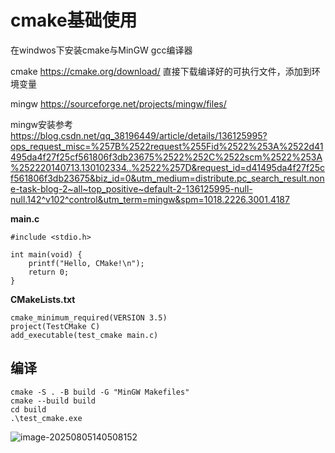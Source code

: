 # cmake基础使用

在windwos下安装cmake与MinGW gcc编译器

cmake   https://cmake.org/download/   直接下载编译好的可执行文件，添加到环境变量

mingw   https://sourceforge.net/projects/mingw/files/    

mingw安装参考  https://blog.csdn.net/qq_38196449/article/details/136125995?ops_request_misc=%257B%2522request%255Fid%2522%253A%2522d41495da4f27f25cf561806f3db23675%2522%252C%2522scm%2522%253A%252220140713.130102334..%2522%257D&request_id=d41495da4f27f25cf561806f3db23675&biz_id=0&utm_medium=distribute.pc_search_result.none-task-blog-2~all~top_positive~default-2-136125995-null-null.142^v102^control&utm_term=mingw&spm=1018.2226.3001.4187



**main.c**

```
#include <stdio.h>

int main(void) {
    printf("Hello, CMake!\n");
    return 0;
}
```

**CMakeLists.txt**

```
cmake_minimum_required(VERSION 3.5)
project(TestCMake C)
add_executable(test_cmake main.c)
```

## 编译

```
cmake -S . -B build -G "MinGW Makefiles" 
cmake --build build
cd build
.\test_cmake.exe
```



![image-20250805140508152](https://newbie-typora.oss-cn-shenzhen.aliyuncs.com/TyporaJPG/image-20250805140508152.png)







